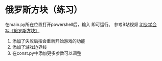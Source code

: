 # 俄罗斯方块（练习）

在main.py所在位置打开powershell后，输入 <python main.py> 即可运行。
参考B站视频 [31步学会写《俄罗斯方块》](https://www.bilibili.com/read/cv25983006/)

1. 添加了失败后按<enter>会重新开始游戏的功能
2. 添加了游戏边界线
3. 在const.py中添加更多参数可以调整
